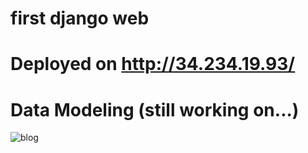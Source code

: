# first django web


# Deployed on http://34.234.19.93/



# Data Modeling (still working on...)
![blog](https://user-images.githubusercontent.com/57294625/159336801-dfb95c89-01b9-4c8b-8c1b-e9df5e091590.png)
